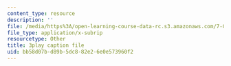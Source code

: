 ```yaml
---
content_type: resource
description: ''
file: /media/https%3A/open-learning-course-data-rc.s3.amazonaws.com/7-01sc-fundamentals-of-biology-fall-2011/bb58d07bd89b5dc882e26e0e573960f2_ojrj-UVh9N4.vtt
file_type: application/x-subrip
resourcetype: Other
title: 3play caption file
uid: bb58d07b-d89b-5dc8-82e2-6e0e573960f2
---
```

